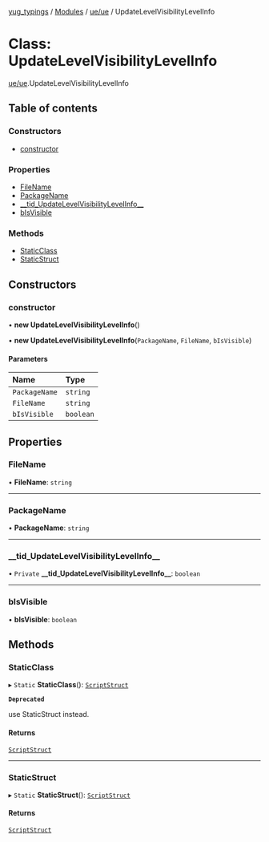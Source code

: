 [yug_typings](../README.md) / [Modules](../modules.md) / [ue/ue](../modules/ue_ue.md) / UpdateLevelVisibilityLevelInfo

# Class: UpdateLevelVisibilityLevelInfo

[ue/ue](../modules/ue_ue.md).UpdateLevelVisibilityLevelInfo

## Table of contents

### Constructors

- [constructor](ue_ue.UpdateLevelVisibilityLevelInfo.md#constructor)

### Properties

- [FileName](ue_ue.UpdateLevelVisibilityLevelInfo.md#filename)
- [PackageName](ue_ue.UpdateLevelVisibilityLevelInfo.md#packagename)
- [\_\_tid\_UpdateLevelVisibilityLevelInfo\_\_](ue_ue.UpdateLevelVisibilityLevelInfo.md#__tid_updatelevelvisibilitylevelinfo__)
- [bIsVisible](ue_ue.UpdateLevelVisibilityLevelInfo.md#bisvisible)

### Methods

- [StaticClass](ue_ue.UpdateLevelVisibilityLevelInfo.md#staticclass)
- [StaticStruct](ue_ue.UpdateLevelVisibilityLevelInfo.md#staticstruct)

## Constructors

### constructor

• **new UpdateLevelVisibilityLevelInfo**()

• **new UpdateLevelVisibilityLevelInfo**(`PackageName`, `FileName`, `bIsVisible`)

#### Parameters

| Name | Type |
| :------ | :------ |
| `PackageName` | `string` |
| `FileName` | `string` |
| `bIsVisible` | `boolean` |

## Properties

### FileName

• **FileName**: `string`

___

### PackageName

• **PackageName**: `string`

___

### \_\_tid\_UpdateLevelVisibilityLevelInfo\_\_

• `Private` **\_\_tid\_UpdateLevelVisibilityLevelInfo\_\_**: `boolean`

___

### bIsVisible

• **bIsVisible**: `boolean`

## Methods

### StaticClass

▸ `Static` **StaticClass**(): [`ScriptStruct`](ue_ue.ScriptStruct.md)

**`Deprecated`**

use StaticStruct instead.

#### Returns

[`ScriptStruct`](ue_ue.ScriptStruct.md)

___

### StaticStruct

▸ `Static` **StaticStruct**(): [`ScriptStruct`](ue_ue.ScriptStruct.md)

#### Returns

[`ScriptStruct`](ue_ue.ScriptStruct.md)
